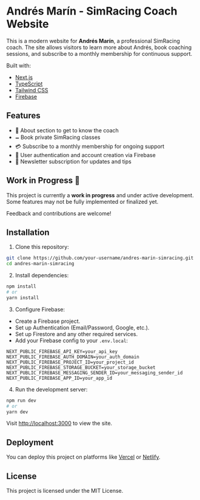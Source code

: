 # Andrés Marín - SimRacing Coach Website

This is a modern website for **Andrés Marín**, a professional SimRacing coach. The site allows visitors to learn more about Andrés, book coaching sessions, and subscribe to a monthly membership for continuous support.

Built with:

* [Next.js](https://nextjs.org/)
* [TypeScript](https://www.typescriptlang.org/)
* [Tailwind CSS](https://tailwindcss.com/)
* [Firebase](https://firebase.google.com/)

## Features

* 📄 About section to get to know the coach
* 🗕️ Book private SimRacing classes
* 💳 Subscribe to a monthly membership for ongoing support
* 🔐 User authentication and account creation via Firebase
* 📨 Newsletter subscription for updates and tips

## Work in Progress 🚧

This project is currently a **work in progress** and under active development. Some features may not be fully implemented or finalized yet.

Feedback and contributions are welcome!

## Installation

1. Clone this repository:

```bash
git clone https://github.com/your-username/andres-marin-simracing.git
cd andres-marin-simracing
```

2. Install dependencies:

```bash
npm install
# or
yarn install
```

3. Configure Firebase:

* Create a Firebase project.
* Set up Authentication (Email/Password, Google, etc.).
* Set up Firestore and any other required services.
* Add your Firebase config to your `.env.local`:

```env
NEXT_PUBLIC_FIREBASE_API_KEY=your_api_key
NEXT_PUBLIC_FIREBASE_AUTH_DOMAIN=your_auth_domain
NEXT_PUBLIC_FIREBASE_PROJECT_ID=your_project_id
NEXT_PUBLIC_FIREBASE_STORAGE_BUCKET=your_storage_bucket
NEXT_PUBLIC_FIREBASE_MESSAGING_SENDER_ID=your_messaging_sender_id
NEXT_PUBLIC_FIREBASE_APP_ID=your_app_id
```

4. Run the development server:

```bash
npm run dev
# or
yarn dev
```

Visit [http://localhost:3000](http://localhost:3000) to view the site.

## Deployment

You can deploy this project on platforms like [Vercel](https://vercel.com/) or [Netlify](https://www.netlify.com/).

## License

This project is licensed under the MIT License.

